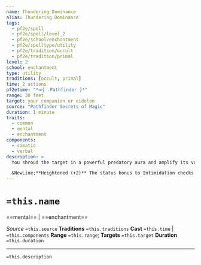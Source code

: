 ```yaml
---
name: Thundering Dominance
alias: Thundering Dominance
tags:
  - pf2e/spell
  - pf2e/spell/level_2
  - pf2e/school/enchantment
  - pf2e/spelltype/utility
  - pf2e/tradition/occult
  - pf2e/tradition/primal
level: 2
school: enchantment
type: utility
traditions: [occult, primal]
time: 2 actions
pf2etime: "*⬺{ .Pathfinder }*"
range: 30 feet
target: your companion or eidolon
source: "Pathfinder Secrets of Magic"
duration: 1 minute
traits:
  - common
  - mental
  - enchantment
components:
  - somatic
  - verbal
description: >
  You shroud the target in a powerful predatory aura and amplify its vocalizations. It gains a +1 status bonus to Intimidation checks. Once during this spell's duration, it can take the Thundering Roar action.

  &NewLine;**Heightened (+2)** The status bonus to Intimidation checks increases by 1 (to a maximum of a +4 status bonus for an 8th-level spell), and the damage from the roar increases by 2d8.
---
```

# `=this.name`
==mental== | ==enchantment==

*Source* `=this.source`
**Traditions** `=this.traditions`
**Cast** `=this.time` | `=this.components`
**Range** `=this.range`; **Targets** `=this.target`
**Duration** `=this.duration`

***
`=this.description`